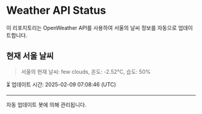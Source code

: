 
# Weather API Status

이 리포지토리는 OpenWeather API를 사용하여 서울의 날씨 정보를 자동으로 업데이트합니다.

## 현재 서울 날씨
> 서울의 현재 날씨: few clouds, 온도: -2.52°C, 습도: 50%

⏳ 업데이트 시간: 2025-02-09 07:08:46 (UTC)

---
자동 업데이트 봇에 의해 관리됩니다.
